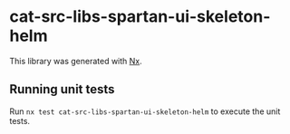 # cat-src-libs-spartan-ui-skeleton-helm

This library was generated with [Nx](https://nx.dev).


## Running unit tests

Run `nx test cat-src-libs-spartan-ui-skeleton-helm` to execute the unit tests.

